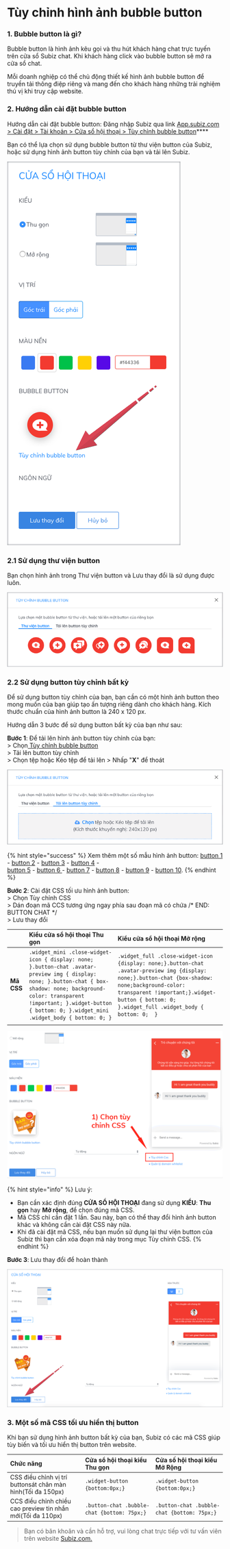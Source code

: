 # Tùy chỉnh hình ảnh bubble button

### 1. Bubble button là gì?

Bubble button là hình ảnh kêu gọi và thu hút khách hàng chat trực tuyến trên cửa sổ Subiz chat. Khi khách hàng click vào bubble button sẽ mở ra cửa sổ chat.

Mỗi doanh nghiệp có thể chủ động thiết kế hình ảnh bubble button để truyền tải thông điệp riêng và mang đến cho khách hàng những trải nghiệm thú vị khi truy cập website.

### 2. Hướng dẫn cài đặt bubble button

Hướng dẫn cài đặt bubble button: Đăng nhập Subiz qua link [App.subiz.com &gt; Cài đặt &gt; Tài khoản &gt; Cửa sổ hội thoại &gt; Tùy chỉnh bubble button](https://app.subiz.com/settings/widget-setting)\*\*\*\*

Bạn có thể lựa chọn sử dụng bubble button từ thư viện button của Subiz, hoặc sử dụng hình ảnh button tùy chỉnh của bạn và tải lên Subiz.

![T&#xF9;y ch&#x1EC9;nh bubble button](../../../.gitbook/assets/1.-edit-button.png)

### **2.1 Sử dụng thư viện button**

Bạn chọn hình ảnh trong Thư viện button và Lưu thay đổi là sử dụng được luôn.

![Th&#x1B0; vi&#x1EC7;n button c&#x1EE7;a Subiz](../../../.gitbook/assets/2.-library.png)

### **2.2 Sử dụng button tùy chỉnh bất kỳ**

Để sử dụng button tùy chỉnh của bạn, bạn cần có một hình ảnh button theo mong muốn của bạn giúp tạo ấn tượng riêng dành cho khách hàng. Kích thước chuẩn của hình ảnh button là 240 x 120 px.

Hướng dẫn 3 bước để sử dụng button bất kỳ của bạn như sau:

**Bước 1**: Để tải lên hình ảnh button tùy chỉnh của bạn:  
              &gt; Chọn[ Tùy chỉnh bubble button ](https://app.subiz.com/settings/widget-setting)  
              &gt; Tải lên button tùy chỉnh   
              &gt; Chọn tệp hoặc Kéo tệp để tải lên &gt; Nhấp "**X**" để thoát

![T&#x1EA3;i l&#xEA;n button t&#xF9;y ch&#x1EC9;nh](../../../.gitbook/assets/3.-upload-button.png)

{% hint style="success" %}
Xem thêm một số mẫu hình ảnh button: [button 1](https://filev4.subiz.com/fiqcggngypeovdudlqyu-button_chat_01.png) -  [button 2](https://filev4.subiz.com/fiqcgvyibtxjcxnbjysc-button1_vn.png) - [button 3](https://filev4.subiz.com/fiqcggnolwzgyzltheem-button_chat_05.png) - [button 4](https://filev4.subiz.com/fiqcgvyssbundnpuqkqs-button4_vn.png) -   
[button 5](https://filev4.subiz.com/fiqcgvyuaqjoaukkjndw-bubble_06.png) - [button 6 ](https://filev4.subiz.com/fiqcgvyuoczmzfwpltrq-bubble_03.png)- [ button 7](https://filev4.subiz.com/fiqcgvziewizoqbymuqz-bubble.gif) - [button 8](https://filev4.subiz.com/fiqcggnpqqrmggiofklb-button_chat_07.png) - [button 9](https://filev4.subiz.com/fiqcgvyqfhiokhwiqmnz-button3_en.png) - [button 10](https://filev4.subiz.com/fiqcgvysbxbykjcrorum-button4_en.png).
{% endhint %}

**Bước 2**:  Cài đặt CSS tối ưu hình ảnh button:  
               &gt; Chọn Tùy chỉnh CSS   
               &gt; Dán đoạn mã CCS tương ứng ngay phía sau đoạn mã có chứa /\* END: BUTTON CHAT \*/   
               &gt; Lưu thay đổi 

|  | Kiểu cửa sổ hội thoại Thu gọn  | Kiểu cửa sổ hội thoại Mở rộng |
| :--- | :--- | :--- |
| **Mã CSS**   | `.widget_mini .close-widget-icon { display: none; }.button-chat .avatar-preview img { display: none; }.button-chat { box-shadow: none; background-color: transparent !important; }.widget-button { bottom: 0; }.widget_mini .widget_body { bottom: 0; }` | `.widget_full .close-widget-icon {display: none;}.button-chat .avatar-preview img {display: none;}.button-chat {box-shadow: none;background-color: transparent !important;}.widget-button { bottom: 0;  }.widget_full .widget_body { bottom: 0;  }` |
|  |  |  |

![C&#xE0;i &#x111;&#x1EB7;t CSS t&#x1ED1;i &#x1B0;u h&#xEC;nh &#x1EA3;nh button](../../../.gitbook/assets/custom-button.gif)

{% hint style="info" %}
Lưu ý: 

* Bạn cần xác định đúng **CỬA SỔ HỘI THOẠI** đang sử dụng **KIỂU**: **Thu gọn** hay **Mở rộng**, để chọn đúng mã CSS.
* Mã CSS chỉ cần đặt 1 lần. Sau này, bạn có thể thay đổi hình ảnh button khác và không cần cài đặt CSS này nữa.
* Khi đã cài đặt mã CSS, nếu bạn muốn sử dụng lại thư viện button của Subiz thì bạn cần xóa đoạn mã này trong mục Tùy chỉnh CSS.
{% endhint %}

**Bước 3**: Lưu thay đổi để hoàn thành

![L&#x1B0;u thay &#x111;&#x1ED5;i t&#xF9;y ch&#x1EC9;nh bubble button](../../../.gitbook/assets/5.-save.png)

### 3. Một số mã CSS tối ưu hiển thị button 

Khi bạn sử dụng hình ảnh button bất kỳ của bạn, Subiz có các mã CSS giúp tùy biến và tối ưu hiển thị button trên website.

| Chức năng | Cửa sổ hội thoại kiểu Thu gọn | Cửa số hội thoại kiểu Mở Rộng |
| :--- | :--- | :--- |
| CSS điều chỉnh vị trí buttonsát chân màn hình\(Tối đa 150px\) | `.widget-button {bottom:0px;}` | `.widget-button {bottom:0px;}` |
| CCS điều chỉnh chiều cao  preview tin nhắn mới\(Tối đa 110px\) | `.button-chat .bubble-chat {bottom: 75px;}` | `.button-chat .bubble-chat {bottom: 75px;}` |



> Bạn có băn khoăn và cần hỗ trợ, vui lòng chat trực tiếp với tư vấn viên trên website [Subiz.com.](https://subiz.com/vi/feature.html)


